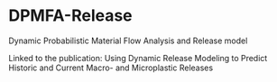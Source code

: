# DPMFA-Release

Dynamic Probabilistic Material Flow Analysis and Release model 

Linked to the publication: Using Dynamic Release Modeling to Predict Historic and Current Macro- and Microplastic Releases
